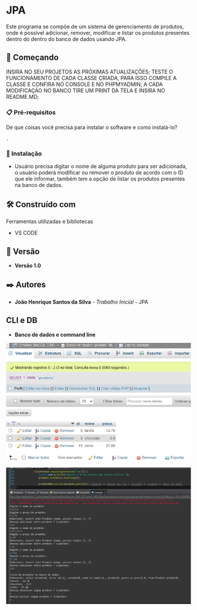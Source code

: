 # JPA

Este programa se compõe de um sistema de gerenciamento de produtos, onde é possível adicionar, remover, modificar e listar os produtos presentes dentro do dentro do banco de dados usando JPA.
## 🚀 Começando

INSIRA NO SEU PROJETOS AS PRÓXIMAS ATUALIZAÇÕES;
TESTE O FUNCIONAMENTO DE CADA CLASSE CRIADA, PARA ISSO COMPILE A CLASSE E
CONFIRA NO CONSOLE E NO PHPMYADMIN;
A CADA MODIFICAÇÃO NO BANCO TIRE UM PRINT DA TELA E INSIRA NO README.MD;
### 📋 Pré-requisitos

De que coisas você precisa para instalar o software e como instalá-lo?

```
.
```

### 🔧 Instalação

* Usuário precisa digitar o nome de alguma produto para ser adicionada, o usuário poderá modificar ou remover o produto de acordo com o ID que ele informar, também tem a opção de listar os produtos presentes na banco de dados.

## 🛠️ Construído com

Ferramentas utilizadas e bibliotecas

* VS CODE

## 📌 Versão

* **Versão 1.0** 

## ✒️ Autores

* **João Henrique Santos da Silva** - *Trabalho Inicial* - JPA

## CLI e DB
* **Banco de dados e command line**

![JPA Banco](imagem/banodb.png)

![JPA Codigo](imagem/codd.png)


